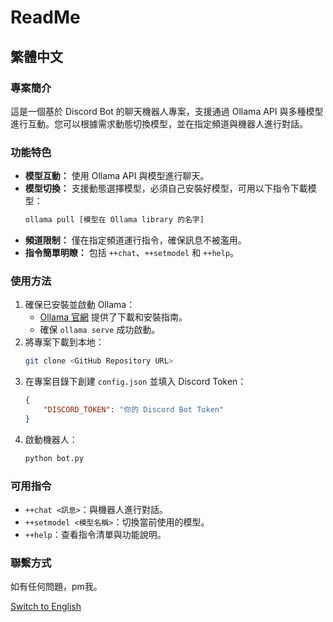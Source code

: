 # ReadMe

## 繁體中文
### 專案簡介
這是一個基於 Discord Bot 的聊天機器人專案，支援通過 Ollama API 與多種模型進行互動。您可以根據需求動態切換模型，並在指定頻道與機器人進行對話。

### 功能特色
- **模型互動：** 使用 Ollama API 與模型進行聊天。
- **模型切換：** 支援動態選擇模型，必須自己安裝好模型，可用以下指令下載模型：
  ```bash
  ollama pull [模型在 Ollama library 的名字]
  ```
- **頻道限制：** 僅在指定頻道運行指令，確保訊息不被濫用。
- **指令簡單明瞭：** 包括 `++chat`、`++setmodel` 和 `++help`。

### 使用方法
1. 確保已安裝並啟動 Ollama：
   - [Ollama 官網](https://ollama.ai) 提供了下載和安裝指南。
   - 確保 `ollama serve` 成功啟動。
2. 將專案下載到本地：
   ```bash
   git clone <GitHub Repository URL>
   ```
3. 在專案目錄下創建 `config.json` 並填入 Discord Token：
   ```json
   {
       "DISCORD_TOKEN": "你的 Discord Bot Token"
   }
   ```
4. 啟動機器人：
   ```bash
   python bot.py
   ```

### 可用指令
- `++chat <訊息>`：與機器人進行對話。
- `++setmodel <模型名稱>`：切換當前使用的模型。
- `++help`：查看指令清單與功能說明。

### 聯繫方式
如有任何問題，pm我。

[Switch to English](README.md)



